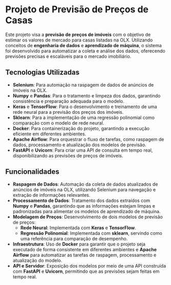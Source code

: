 # Projeto de Previsão de Preços de Casas

Este projeto visa a **previsão de preços de imóveis** com o objetivo de estimar os valores de mercado para casas listadas na OLX. Utilizando conceitos de **engenharia de dados** e **aprendizado de máquina**, o sistema foi desenvolvido para automatizar a coleta e análise dos dados, oferecendo previsões precisas e escaláveis para o mercado imobiliário.

## Tecnologias Utilizadas

- **Selenium**: Para automação na raspagem de dados de anúncios de imóveis na OLX.
- **Numpy** e **Pandas**: Para o tratamento e limpeza dos dados, garantindo consistência e preparação adequada para o modelo.
- **Keras** e **TensorFlow**: Para o desenvolvimento e treinamento de uma rede neural para a previsão dos preços dos imóveis.
- **Sklearn**: Para a implementação de uma regressão polinomial como comparação com o modelo de rede neural.
- **Docker**: Para containerização do projeto, garantindo a execução eficiente em diferentes ambientes.
- **Apache Airflow**: Para orquestrar o fluxo de tarefas, como raspagem de dados, processamento e atualização dos modelos de previsão.
- **FastAPI** e **Uvicorn**: Para criar uma API de consulta em tempo real, disponibilizando as previsões de preços de imóveis.

## Funcionalidades

- **Raspagem de Dados**: Automação da coleta de dados atualizados de anúncios de imóveis na OLX, utilizando Selenium para navegação e extração de informações relevantes.
- **Processamento de Dados**: Tratamento dos dados extraídos com **Numpy** e **Pandas**, garantindo que as informações estejam limpas e padronizadas para alimentar os modelos de aprendizado de máquina.
- **Modelagem de Preços**: Desenvolvimento de dois modelos de previsão de preços:
  - **Rede Neural**: Implementada com **Keras** e **TensorFlow**.
  - **Regressão Polinomial**: Implementada com **sklearn**, servindo como uma referência para comparação de desempenho.
- **Infraestrutura**: Uso de **Docker** para garantir que o projeto seja executado de forma consistente em diferentes ambientes e **Apache Airflow** para automatizar as tarefas de raspagem, processamento e atualização do modelo.
- **API e Servidor**: Exposição dos modelos por meio de uma API construída com **FastAPI** e **Uvicorn**, permitindo que as previsões sejam feitas em tempo real.
